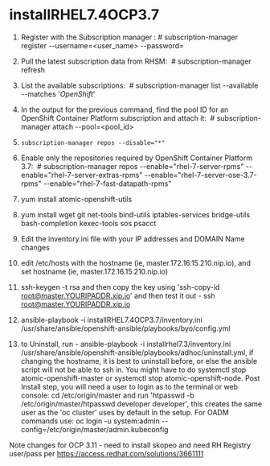 # installRHEL7.4OCP3.7


1. Register with the Subscription manager : # subscription-manager register --username=<user_name> --password=<password>

1. Pull the latest subscription data from RHSM:  # subscription-manager refresh
2. List the available subscriptions:  # subscription-manager list --available --matches '*OpenShift*'
3. In the output for the previous command, find the pool ID for an OpenShift Container Platform subscription and attach it:  # subscription-manager attach --pool=<pool_id>
4.     subscription-manager repos --disable="*"
   
    
5. Enable only the repositories required by OpenShift Container Platform 3.7:  # subscription-manager repos  --enable="rhel-7-server-rpms"    --enable="rhel-7-server-extras-rpms"     --enable="rhel-7-server-ose-3.7-rpms"  --enable="rhel-7-fast-datapath-rpms"
6. yum install atomic-openshift-utils
7. yum install wget git net-tools bind-utils iptables-services bridge-utils bash-completion kexec-tools sos psacct
8. Edit the inventory.ini file with your IP addresses and DOMAIN Name changes
9. edit /etc/hosts with the hostname (ie, master.172.16.15.210.nip.io), and set hostname <hostname> (ie, master.172.16.15.210.nip.io)
10.  ssh-keygen -t rsa and then copy the key using 'ssh-copy-id root@master.YOURIPADDR.xip.io' and then test it out - ssh root@master.YOURIPADDR.xip.io
11. ansible-playbook -i installRHEL7.4OCP3.7/inventory.ini /usr/share/ansible/openshift-ansible/playbooks/byo/config.yml
12. to Uninstall, run - ansible-playbook -i installrhel7.3/inventory.ini /usr/share/ansible/openshift-ansible/playbooks/adhoc/uninstall.yml, if changing the hostname, it is best to uninstall before, or else the ansible script will not be able to ssh in. You might have to do systemctl stop atomic-openshift-master or systemctl stop atomic-openshift-node.
Post Install step, you will need a user to login as to the terminal or web console: cd /etc/origin/master and run 'htpasswd -b /etc/origin/master/htpasswd developer developer', this creates the same user as the 'oc cluster' uses by default in the setup.
For OADM commands use: oc login -u system:admin --config=/etc/origin/master/admin.kubeconfig



Note changes for OCP 3.11 - need to install skopeo and need RH Registry user/pass per https://access.redhat.com/solutions/3661111
